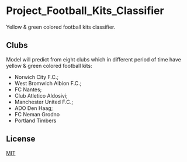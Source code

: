 # Project_Football_Kits_Classifier
Yellow &amp; green colored football  kits classifier.

## Clubs
Model will predict from eight clubs which in different period of time have yellow &amp; green colored football  kits:
* Norwich City F.C.;
* West Bromwich Albion F.C.;
* FC Nantes;
* Club Atletico Aldosivi;
* Manchester United F.C.;
* ADO Den Haag;
* FC Neman Grodno
* Portland Timbers

## License
[MIT](https://choosealicense.com/licenses/mit/)

